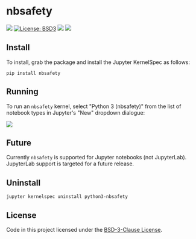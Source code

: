 nbsafety
========

[![](https://github.com/runtime-jupyter-safety/nbsafety/workflows/master/badge.svg)](https://github.com/runtime-jupyter-safety/nbsafety/actions)
[![License: BSD3](https://img.shields.io/badge/License-BSD3-maroon.svg)](https://opensource.org/licenses/BSD-3-Clause)
![](https://img.shields.io/pypi/v/nbsafety.svg)
![](https://img.shields.io/pypi/pyversions/nbsafety.svg)

Install
-------
To install, grab the package and install the Jupyter KernelSpec as follows:
```
pip install nbsafety
```

Running
-------

To run an `nbsafety` kernel, select "Python 3 (nbsafety)" from the list
of notebook types in Jupyter's "New" dropdown dialogue:

![](img/nbsafety.png)

Future
------

Currently `nbsafety` is supported for Jupyter notebooks (not JupyterLab).
JupyterLab support is targeted for a future release.

Uninstall
---------
```
jupyter kernelspec uninstall python3-nbsafety
```

License
-------
Code in this project licensed under the [BSD-3-Clause License](https://opensource.org/licenses/BSD-3-Clause).
